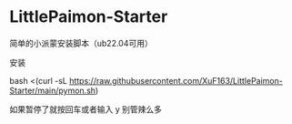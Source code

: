 # LittlePaimon-Starter
简单的小派蒙安装脚本（ub22.04可用）


安装

bash <(curl -sL https://raw.githubusercontent.com/XuF163/LittlePaimon-Starter/main/pymon.sh)

如果暂停了就按回车或者输入 y
别管辣么多
